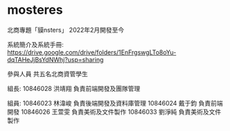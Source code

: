 # mosteres
北商專題「貘nsters」
2022年2月開發至今

系統簡介及系統手冊:
https://drive.google.com/drive/folders/1EnFrgswgLTo8oYu-dqTAHeJjBsYdNWhj?usp=sharing

參與人員
共五名北商資管學生

組長:
10846028 洪靖翔 負責前端開發及團隊管理

組員:
10846023 林湋峻 負責後端開發及資料庫管理
10846024 戴于鈞 負責前端開發
10846026 王萱雯 負責美術及文件製作
10846033 劉淨純 負責美術及文件製作
